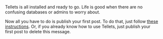 <!-- title: This is a Sample Post -->
<!-- category: Posting -->
<!-- tag: test -->
<!-- date: 2013/12/7 -->
<!-- state: published -->


Tellets is all installed and ready to go.
Life is good when there are no confusing databases or admins to worry about.

<!-- more -->

Now all you have to do is publish your first post. To do that, just follow
[these instructions](https://github.com/WenerLove/tellets/blob/master/README.md).
Or, if you already know how to use Tellets, just publish your first post to delete this message.